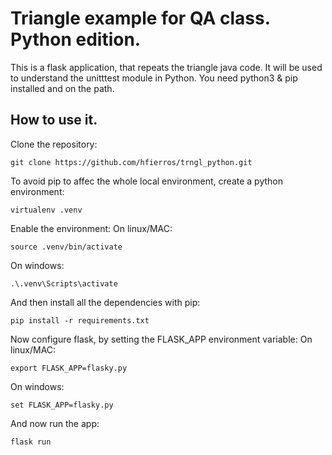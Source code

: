 # Triangle example for QA class. Python edition. 

This is a flask application, that repeats the triangle java code. 
It will be used to understand the unitttest module in Python. 
You need python3 & pip installed and on the path. 

## How to use it.

Clone the repository: 

```
git clone https://github.com/hfierros/trngl_python.git
```

To avoid pip to affec the whole local environment, create a python environment: 

```
virtualenv .venv
```

Enable the environment: 
On linux/MAC:
```
source .venv/bin/activate
```
On windows: 
```
.\.venv\Scripts\activate
```

And then install all the dependencies with pip: 
```
pip install -r requirements.txt
```

Now configure flask, by setting the FLASK_APP environment variable:
On linux/MAC:
```
export FLASK_APP=flasky.py
```
On windows:
```
set FLASK_APP=flasky.py
```

And now run the app: 
```
flask run
```


